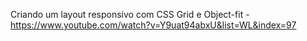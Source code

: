 Criando um layout responsivo com CSS Grid e Object-fit - https://www.youtube.com/watch?v=Y9uat94abxU&list=WL&index=97